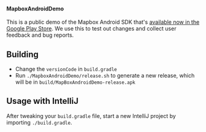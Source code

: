 #### MapboxAndroidDemo

This is a public demo of the Mapbox Android SDK that's [available now in the Google Play Store](https://play.google.com/store/apps/details?id=com.mapbox.mapboxandroiddemo).
We use this to test out changes and collect user feedback and bug reports.

## Building

* Change the `versionCode` in `build.gradle`
* Run `./MapboxAndroidDemo/release.sh` to generate a new release, which will be in `build/MapBoxAndroidDemo-release.apk`

## Usage with IntelliJ

After tweaking your `build.gradle` file, start a new IntelliJ project by importing
`./build.gradle`.
